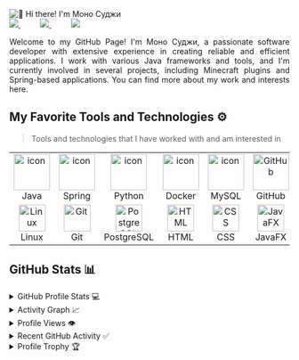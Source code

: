 <img src="https://raw.githubusercontent.com/rzashakeri/rzashakeri/main/intro.gif" alt="👋 Hi there! I'm Моно Суджи" title="👋 Hi there! I'm Моно Суджи"/>
<div align="justify">

<a href="https://t.me/Springggggggggg">
<img src="https://img.shields.io/badge/Telegram-2CA5E0?style=for-the-badge&logo=telegram&logoColor=white">
</a>
 &nbsp;&nbsp;&nbsp;&nbsp;&nbsp;&nbsp;&nbsp;&nbsp;
<a href="https://www.linkedin.com/in/monosudji/">
<img src="https://img.shields.io/badge/Linkedin-%231DA1F2.svg?style=for-the-badge&logo=Linkedin&logoColor=white">
</a>
&nbsp;&nbsp;&nbsp;&nbsp;&nbsp;&nbsp;&nbsp;&nbsp;
<a href="https://twitter.com/monosudji">
<img src="https://img.shields.io/badge/Twitter-%231DA1F2.svg?style=for-the-badge&logo=Twitter&logoColor=white">
</a>

</div>
<p></p>
<p align="justify">
Welcome to my GitHub Page! I'm Моно Суджи, a passionate software developer with extensive experience in creating reliable and efficient applications. I work with various Java frameworks and tools, and I'm currently involved in several projects, including Minecraft plugins and Spring-based applications. You can find more about my work and interests here.
</p>

## My Favorite Tools and Technologies ⚙️

> Tools and technologies that I have worked with and am interested in

<table>
  <tr>
    <td align="center" width="96">
        <img src="https://techstack-generator.vercel.app/java-icon.svg" alt="icon" width="65" height="65" />
      <br>Java
    </td>
    <td align="center" width="96">
      <a href="#macropower-tech">
        <img src="https://techstack-generator.vercel.app/spring-icon.svg" alt="icon" width="65" height="65" />
      </a>
      <br>Spring
    </td>
    <td align="center" width="96">
        <img src="https://techstack-generator.vercel.app/python-icon.svg" alt="icon" width="65" height="65" />
      <br>Python
    </td>
    <td align="center" width="96">
        <img src="https://techstack-generator.vercel.app/docker-icon.svg" alt="icon" width="65" height="65" />
      <br>Docker
    </td>
       <td align="center" width="96">
        <img src="https://techstack-generator.vercel.app/mysql-icon.svg" alt="icon" width="65" height="65" />
      <br>MySQL
    </td>
       <td align="center" width="96">
        <img src="https://techstack-generator.vercel.app/github-icon.svg" width="65" height="65" alt="GitHub" />
      <br>GitHub
    </td>
    <td align="center" width="96">
        <img src="https://img.icons8.com/ios/50/000000/gradle.png" alt="Gradle" width="65" height="65" />
      <br>Gradle
    </td>
    <td align="center" width="96">
        <img src="https://img.icons8.com/ios/50/000000/maven.png" alt="Maven" width="65" height="65" />
      <br>Maven
    </td>
  </tr>
  <tr>
    <td align="center" width="96">
        <img src="https://skillicons.dev/icons?i=linux" width="48" height="48" alt="Linux" />
      <br>Linux
    </td>
    <td align="center" width="96">
        <img src="https://skillicons.dev/icons?i=git" width="48" height="48" alt="Git" />
      <br>Git
    </td>
    <td align="center" width="96">
        <img src="https://skillicons.dev/icons?i=postgres" width="48" height="48" alt="PostgreSQL" />
      <br>PostgreSQL
    </td>
    <td align="center" width="96">
        <img src="https://skillicons.dev/icons?i=html" width="48" height="48" alt="HTML" />
      <br>HTML
    </td>
    <td align="center" width="96">
        <img src="https://skillicons.dev/icons?i=css" width="48" height="48" alt="CSS" />
      <br>CSS
    </td>
    <td align="center" width="96">
        <img src="https://skillicons.dev/icons?i=javafx" width="48" height="48" alt="JavaFX" />
      <br>JavaFX
    </td>
  </tr>
</table>

## GitHub Stats 📊

<details>
  <summary>GitHub Profile Stats 💻</summary>
  <br/>
    <a href="https://github.com/anuraghazra/github-readme-stats"><img alt="Моно Суджи's Github Stats" src="https://github-readme-stats.vercel.app/api/?username=monosudji&show_icons=true&count_private=true&theme=default&hide_border=true&bg_color=fff&title_color=00E676&icon_color=00E676" height="192px"/></a>
  <a href="https://github.com/anuraghazra/github-readme-stats"><img alt="Моно Суджи's Top Languages" src="https://github-readme-stats.vercel.app/api/top-langs/?username=monosudji&langs_count=8&layout=compact&theme=default&hide_border=true&bg_color=fff&title_color=000&icon_color=000" height="192px"/></a>
  <br/>
</details>

<details>
  <summary>Activity Graph 📈</summary>
  <br/>

[![Activity Graph](https://github-readme-activity-graph.vercel.app/graph?username=monosudji&bg_color=ffffff&color=000000&line=04e61b&point=403d3d&area=true&hide_border=true)](https://github.com/ashutosh00710/github-readme-activity-graph)

</details>

<details>
  <summary>Profile Views 👁️</summary>
  <br/>
  <img src="https://komarev.com/ghpvc/?username=monosudji&label=PROFILE+VIEWS&style=for-the-badge&color=brightgreen">

</details>

<details>
  <summary>Recent GitHub Activity ✅</summary>
  <br/>
  <img src="https://metrics.lecoq.io/monosudji?template=classic&base.header=0&base.activity=0&base.community=0&base.repositories=0&base.metadata=0&activity=1&base=header%2C%20activity%2C%20community%2C%20repositories%2C%20metadata&base.indepth=false&base.hireable=false&base.skip=false&activity=false&activity.limit=5&activity.load=300&activity.days=14&activity.visibility=all&activity.timestamps=true&activity.filter=all&config.timezone=Asia%2FTehran">

</details>

<details>
  <summary>Profile Trophy 🏆</summary>
  <br/>
  [![trophy](https://github-profile-trophy.vercel.app/?username=monosudji&row=1&margin-w=40)](https://github.com/ryo-ma/github-profile-trophy)

</details>
